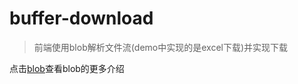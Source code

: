 # buffer-download
>前端使用blob解析文件流(demo中实现的是excel下载)并实现下载

点击[blob](https://developer.mozilla.org/zh-CN/docs/Web/API/Blob/Blob)查看blob的更多介绍